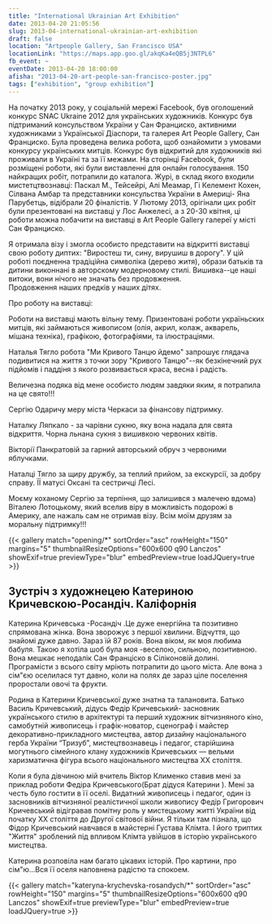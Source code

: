 ```yaml
---
title: "International Ukrainian Art Exhibition"
date: 2013-04-20 21:05:56
slug: 2013-04-international-ukrainian-art-exhibition
draft: false
location: "Artpeople Gallery, San Francisco USA"
locationLink: "https://maps.app.goo.gl/akqKa4eQB5j3NTPL6"
fb_event: ~
eventDate: 2013-04-20 18:00:00
afisha: "2013-04-20-art-people-san-francisco-poster.jpg"
tags: ["exhibition", "group exhibition"]
---
```


На початку 2013 року, у соціальній мережі Facebook, був оголошений конкурс SNAC Ukraine 2012 для українських художників. Конкурс був підтриманий консульством України у Сан Франциско,  активними художниками з Української Діаспори, та галерея Art People Gallery, Сан Франциско.  Була проведена велика робота, щоб ознайомити з умовами конкурсу  українських митців.  Конкурс був відкритий для художників які проживали в Україні та за її межами. На сторінці Facebook, були розміщені роботи, які були виставленні для онлайн голосування. 150 найкращих робіт, потрапили до каталога. Журі, в склад якого входили мистетцтвознавці: Паскал М., Тейсейрі, Алі Меамар, Гі Келемент Кохен, Сілвана Амбар та представники консульства України в Америці- Яна Парубетць,  відібрали 20 фіналістів. 
У Лютому 2013, орігінали цих робіт були презентовані на виставці у Лос Анжелесі, а з 20-30 квітня, ці роботи можна побачити на виставці в Art People Gallery галереї у місті Сан Франциско.
 
Я отримала візу і змогла  особисто  представити на відкритті виставці свою роботу диптих: "Виростеш ти, сину, вирушиш в дорогу".   У цій роботі поєдненна традіційна символіка (дерево житя),  образи батьків та дитини виконнані в авторскому модерновому стилі. Вишивка--це наші витоки, вони нічого не значать без продовження.  
Продовження наших предків у наших дітях. 

Про pоботу на виставці:

Роботи на виставці мають вільну тему. Призентовані роботи україньских митців, які займаються живописом (олія, акрил, колаж, акварель, мішана техніка), графікою, фотографіями, та ілюстраціями.

Наталья Тягло робота "Ми Кривого Танцю йдемо" запрошує глядача подивитися на життя з точки зору "Кривого Танцю"--як безкінечний рух підйомів і паддіня з якого розвивається краса, весна і радість. 

Величезна подяка від мене особисто людям завдяки яким, я потрапила на це свято!!!
 
Сергію Одаричу меру міста Черкаси за фінансову підтримку.
 
Наталку Ляпкало - за чарівни сукню, яку вона надала для свята відкриття. Чорна льнана сукня з вишивкою червоних квітів.
 
Вікторії Панкратовій за гарний авторський обруч з червоними яблучками.
 
Наталці Тягло за щиру дружбу, за теплий прийом, за екскурсії, за добру справу. ЇЇ матусі Оксані та сестричці Лесі.
 
Моєму коханому Сергію за терпіння, що залишився з малечею вдома)  
Віталею Лотоцькому, який вселив віру в можливість подорожі в Америку, але нажаль сам не отримав  візу.
Всім моїм друзям за моральну підтримку!!!

{{< gallery match="opening/*" sortOrder="asc" rowHeight="150" margins="5" thumbnailResizeOptions="600x600 q90 Lanczos" showExif=true previewType="blur" embedPreview=true loadJQuery=true >}}

## Зустріч з художнецею Катериною Кричевскою-Росандіч. Каліфорнія

Катерина Кричевська -Росандіч .Це дуже енергійна та позитивно спрямована жінка. Вона зворожує з першої хвилини. Відчуття, що знайомі дуже давно.  Зараз їй 87 років. Вона віком,  як моя любима бабуля. Такою я хотіла шоб була моя -веселою, сильною, позитивною. Вона мешкає неподалік Сан Франціско в Сіліконовій долині. Програмісти з всього світу мріють потрапити до цього міста. Але вона з сім"єю оселилася тут давно, коли на полях де зараз ціле поселення проростали овочі та фрукти.

Родина в Катерини Кричевської дуже знатна та талановита. Батько Василь Кричевський, дідусь Федір Кричевський- засновник українського стилю в архітектурі та перший художник вітчизняного кіно, самобутній живописець і графік-новатор, сценограф і майстер декоративно-прикладного мистецтва, автор дизайну національного герба України “Тризуб”, мистецтвознавець і педагог, старійшина могутнього сімейного клану художників Кричевських — вельми харизматична фігура всього національного мистецтва ХХ століття.  

Коли я була дівчиною мій вчитель Віктор Клименко ставив мені за приклад роботи Федіра Кричевського(Брат дідуся Катерини ). Мені за честь було гостити в її оселі. Видатний живописець і педагог, один із засновників вітчизняної реалістичної школи живопису Федір Григорович Кричевський відігравав помітну роль у мистецькому житті України від початку XX століття до Другої світової війни. Я тільки там пізнала, що Фідор Кричевський навчався в майстерні Густава Клімта. І його триптих "Життя" зроблений під впливом Клімта увійшов в історію українського мистецтва.

 Катерина розповіла нам багато цікавих історій. Про картини, про сім"ю...Вся її оселя наповнена радістю та спокоем. 

{{< gallery match="kateryna-krychevska-rosandych/*" sortOrder="asc" rowHeight="150" margins="5" thumbnailResizeOptions="600x600 q90 Lanczos" showExif=true previewType="blur" embedPreview=true loadJQuery=true >}}

